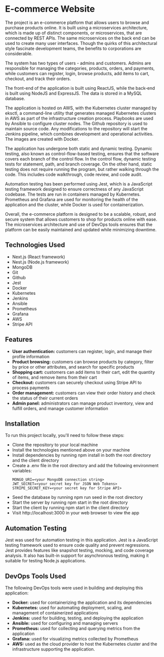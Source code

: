 # E-commerce Website
The project is an e-commerce platform that allows users to browse and purchase products online. It is built using a microservices architecture, which is made up of distinct components, or microservices, that are connected by REST APIs. The same microservices on the back end can be used to create many user interfaces. Though the quirks of this architectural style fascinate development teams, the benefits to corporations are considerable.

The system has two types of users - admins and customers. Admins are responsible for managing the categories, products, orders, and payments, while customers can register, login, browse products, add items to cart, checkout, and track their orders.

The front-end of the application is built using ReactJS, while the back-end is built using NodeJS and ExpressJS. The data is stored in a MySQL database.

The application is hosted on AWS, with the Kubernetes cluster managed by eksctl, a command-line utility that generates managed Kubernetes clusters in AWS as part of the infrastructure creation process. Playbooks are used by Ansible to configure cluster nodes. The Github repository is used to maintain source code. Any modifications to the repository will start the Jenkins pipeline, which combines development and operational activities. The images are created with Docker.

The application has undergone both static and dynamic testing. Dynamic testing, also known as control-flow-based testing, ensures that the software covers each branch of the control flow. In the control flow, dynamic testing tests for statement, path, and branch coverage. On the other hand, static testing does not require running the program, but rather walking through the code. This includes code walkthrough, code review, and code audit.

Automation testing has been performed using Jest, which is a JavaScript testing framework designed to ensure correctness of any JavaScript codebase. The tests are run in containers managed by Kubernetes. Prometheus and Grafana are used for monitoring the health of the application and the cluster, while Docker is used for containerization.

Overall, the e-commerce platform is designed to be a scalable, robust, and secure system that allows customers to shop for products online with ease. The microservices architecture and use of DevOps tools ensures that the platform can be easily maintained and updated while minimizing downtime.

## Technologies Used
- Next.js (React framework)
- Nest.js (Node.js framework)
- MongoDB
- Git
- Github
- Jest
- Docker
- Kubernetes
- Jenkins
- Ansible
- Prometheus
- Grafana
- AWS
- Stripe API

## Features
- **User authentication:** customers can register, login, and manage their profile information
- **Product browsing:** customers can browse products by category, filter by price or other attributes, and search for specific products
- **Shopping cart:** customers can add items to their cart, edit the quantity of items, and remove items from their cart
- **Checkout:** customers can securely checkout using Stripe API to process payments
- **Order management:** customers can view their order history and check the status of their current orders
- **Admin panel:** administrators can manage product inventory, view and fulfill orders, and manage customer information

## Installation
To run this project locally, you'll need to follow these steps:
- Clone the repository to your local machine
- Install the technologies mentioned above on your machine
- Install dependencies by running npm install in both the root directory and the client directory
- Create a .env file in the root directory and add the following environment variables:
   ```
   MONGO_URI=<your MongoDB connection string>
   JWT_SECRET=<your secret key for JSON Web Tokens>
   STRIPE_SECRET_KEY=<your secret key for Stripe API>
   ```
- Seed the database by running npm run seed in the root directory
- Start the server by running npm start in the root directory
- Start the client by running npm start in the client directory
- Visit http://localhost:3000 in your web browser to view the app

## Automation Testing
Jest was used for automation testing in this application. Jest is a JavaScript testing framework used to ensure code quality and prevent regressions. Jest provides features like snapshot testing, mocking, and code coverage analysis. It also has built-in support for asynchronous testing, making it suitable for testing Node.js applications.

## DevOps Tools Used
The following DevOps tools were used in building and deploying this application:
- **Docker:** used for containerizing the application and its dependencies
- **Kubernetes:** used for automating deployment, scaling, and management of containerized applications
- **Jenkins:** used for building, testing, and deploying the application
- **Ansible:** used for configuring and managing servers
- **Prometheus:** used for collecting and querying metrics from the application
- **Grafana:** used for visualizing metrics collected by Prometheus
- **AWS:** used as the cloud provider to host the Kubernetes cluster and the infrastructure supporting the application. 
